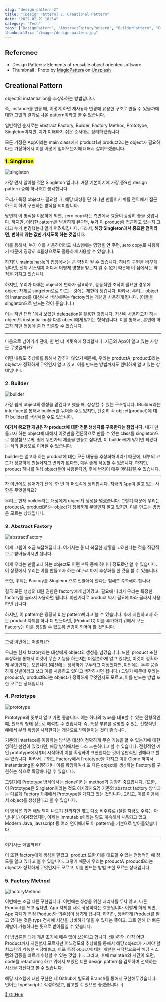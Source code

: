 ```yaml
---
slug: "design-pattern-2"
title: "[Design Pattern] 2. Creational Pattern"
date: "2022-02-22 16:54"
category: "Tech"
tags: ["DesignPattern", "AbstractFactoryPattern", "BuilderPattern", "Creationalpattern", "FactoryMethodPattern", "PrototypePattern", "SingletonPattern"]
thumbnailSrc: "/images/design-pattern.jpg"
---
```


## Reference

- Design Patterns: Elements of reusable object oriented software.
- Thumbnail : Photo by [MagicPattern](https://unsplash.com/es/@magicpattern?utm_source=unsplash&utm_medium=referral&utm_content=creditCopyText) on [Unsplash](https://unsplash.com/s/photos/design-pattern?utm_source=unsplash&utm_medium=referral&utm_content=creditCopyText)

## Creational Pattern

object의 instantiation을 추상화하는 방법입니다.

즉, instance를 만들 때, 어떻게 하면 재사용과 변경에 유용한 구조로 만들 수 있을까에 대한 고민의 결과로 나온 pattern이라고 볼 수 있습니다.

일반적인 순서로는 Abstract Factory, Builder, Factory Method, Prototype, Singleton이지만, 제가 이해하기 쉬운 순서대로 정리하겠습니다.

모든 가정은 App이라는 main class에서 product1과 product2라는 object가 필요하다는 가정하에서 이를 어떻게 얻어오는지에 대해서 살펴보겠습니다.

### <mark>1. Singleton<mark>

![singleton](/images/singleton.jpeg)

가장 먼저 알아볼 것은 Singleton 입니다. 가장 기본이기에 가장 중요한 design pattern 중에 하나라고 생각합니다.

우리가 특정 object가 필요할 때, 해당 대상을 단 하나만 만들어서 이를 전역에서 접근하도록 하여 구현하는 방식을 의미합니다.

당연히 이 방식을 이용하게 되면, zero copy라는 측면에서 효율이 굉장히 좋을 것입니다. 하지만, 이러한 pattern을 남용하게 된다면, 누가 이 product에 접근하고 있는지 그리고 누가 변경했는지 알기 어려워집니다. 따라서, **해당 Singleton에서 중요한 점이라면, 변하지 않는 값만 가지도록 하는 것입니다.**

이를 통해서, 누가 이를 사용하더라도 시스템에는 영향을 안 주면, zero copy로 사용하기 때문에 굉장히 효율상으로도 훌륭하게 사용할 수 있습니다.

하지만, maintainable의 입장에서는 큰 약점이 될 수 있습니다. 하나의 구현을 바꾸게 된다면, 전체 시스템이 어디서 어떻게 영향을 받는지 알 수 없기 때문에 이 점에서는 약점을 가지고 있습니다.

하지만, 우리가 다루는 object에 변화가 필요하고, 능동적인 조작이 필요한 경우에 object 자체로 singleton으로 만드는 것에는 제한이 생깁니다. 따라서, 우리는 object의 instance를 대신해서 생성해주는 factory라는 개념을 사용하게 됩니다. (이들을 singleton으로 만드는 것이 좋습니다.)

이는 저번 챕터 1에서 보았던 delegation을 활용한 것입니다. 자신이 사용하고자 하는 object의 instantiation을 다른 object에게 맡기는 형식입니다. 이를 통해서, 본연에 하고자 하던 행동에 좀 더 집중할 수 있습니다.

---

다음으로 넘어가기 전에, 한 번 더 머릿속에 정리합시다. 지금의 App이 알고 있는 사항은 무엇일까요?

어떤 내용도 추상화를 통해서 감추지 않았기 때문에, 우리는 productA, productB라는 object가 정확하게 무엇인지 알고 있고, 이를 만드는 방법까지도 완벽하게 알고 있는 상태입니다.

### 2. Builder

![builder](/images/builder.jpeg)

가장 쉽게 object의 생성을 맡긴다고 했을 때, 상상할 수 있는 구조입니다. IBuilder라는 interface를 통해서 builder를 묶어줄 수도 있지만, 단순히 각 object(product)에 대한 builder를 생성해줄 수도 있습니다.

**여기서 중요한 개념은 각 product에 대한 전문 생성자를 구축한다는 점입니다.** 내가 만들고자 하는 object에 대해서 이것만을 전문적으로 만들 수 있는 class를 singleton으로 생성함으로써, 쉽게 무언가의 제품을 만들고 싶다면, 이 builder에게 맡기면 되겠다는 식의 발상으로 이어질 수 있습니다.

builder는 얻고자 하는 product에 대한 모든 내용을 추상화해버리기 때문에, 내부의 코드가 정교하게 만들어지고 변화가 없다면, 매우 좋게 작동할 수 있습니다. 하지만, product 하나를 여러 object들이 사용한다면, 후에 변경이 매우 어려워질 수 있습니다.

---

자 이번에도 넘어가기 전에, 한 번 더 머릿속에 정리합시다. 지금의 App이 알고 있는 사항은 무엇일까요?

우리는 현재 builder라는 대상에게 object의 생성을 넘겼습니다. 그렇기 때문에 우리는 productA, productB라는 object가 정확하게 무엇인지 알고 있지만, 이를 만드는 방법은 모르는 상태입니다.

### 3. Abstract Factory

![abstractFactory](/images/abstractFactory.jpeg)

이제 그림이 조금 복잡해집니다. 여기서는 좀 더 복잡한 상황을 고려한다는 것을 직감적으로 받아들이시면 됩니다.

이제 우리는 만들고자 하는 object도 어떤 부류 중에 하나다 정도로만 알 수 있습니다. 이 상황에서 우리는 이를 만들고자 하는 object 마저 추상화를 한 것을 볼 수 있습니다.

또한, 우리는 Factory를 Singleton으로 만들어야 한다는 점에도 주목해야 합니다.

결국 모든 생성의 대한 권한은 factory에게 넘어갔고, 필요에 따라서 우리는 특정한 factory를 골라서 사용하면 됩니다. 마찬가지로 product 역시 필요에 따라 골라서 사용하면 됩니다.

하지만, 이 pattern은 굉장히 비싼 pattern이라고 볼 수 있습니다. 후에 지원하고자 하는 product 자체를 하나 더 만든다면, (ProductC) 이를 추가하기 위해서 모든 Factory는 이를 생성할 수 있도록 변경이 되어야 할 것입니다.

---

그럼 이번에는 어떨까요?

우리는 현재 factory라는 대상에게 object의 생성을 넘겼습니다. 또한, product 또한 추상화를 통해서 이것이 무슨 기능을 하는지는 어렴풋하게 알고 있지만, 이것이 정확하게 무엇인지는 모릅니다.(예전에는 정확하게 구두라고 지정했다면, 이번에는 두루 뭉술하게 신발이라고 쓰고 이를 사용하고 있다고 생각하시면 됩니다.) 그렇기 때문에 우리는 productA, productB라는 object가 정확하게 무엇인지도 모르고, 이를 만드는 방법 또한 모르는 상태입니다.

### 4. Prototype

![prototype](/images/prototype.jpeg)

Prototype의 뜻부터 알고 가면 좋습니다. 이는 하나의 type을 대표할 수 있는 전형적인 예, 원래의 형태 정도로 해석할 수 있습니다. 즉, 특정 부류를 설명할 수 있는 전형적인 예에서 부터 확장을 시작한다는 개념으로 받아들이는 것이 좋습니다.

기존의 Interface를 이용하는 방식은 대상이 정확하게 무슨 기능을 할 수 있는지에 대한 엄격한 선언이 있었다면, 해당 방식에서는 다소 느슨하다고 할 수 있습니다. 전형적인 예인 prototype에서부터 시작하여 이를 확장하여 표현한다는 것이 일반적인 견해라고 할 수 있습니다. 따라서, 구현도 Factory에서 Prototype을 가지고 이를 Clone 하여서 instantiating을 수행하거나 이를 확장하여서 또 다른 object를 생성하는 Factory를 구현하는 식으로 확장해나갈 수 있습니다.

그렇기에 Prototype 방식에서는 clone이라는 method가 굉장히 중요합니다. (또한, 이 Prototype은 Singleton이라는 것도 아시겠지요?) 기존의 abstract factory 방식과는 다르게 Factory 자체에서 Prototype을 가지고 있는 것입니다. 그리고, 이를 이용해서 object를 생성한다고 볼 수 있습니다.

이 방식은 과거 해당 책이 나오기 전까지만 해도 다소 비주류로 (물론 지금도 주류는 아닙니다.) 여겨졌었지만, 이제는 immutable이라는 말도 계속해서 사용되고 있고, Modern Java, javascript 등 여러 언어에서도 이 pattern을 기본으로 받아들였습니다.

---

여기서는 어떨까요?

이 또한 factory에게 생성을 맡겼고, product 또한 이를 대표할 수 있는 전형적인 예 정도를 알고 있다고 볼 수 있습니다. 그렇기 때문에 우리는 productA, productB라는 object가 정확하게 무엇인지도 모르고, 이를 만드는 방법 또한 모르는 상태입니다.

### 5. Factory Method

![factoryMethod](/images/factoryMethod.jpeg)

이번에는 조금 다른 구현입니다. 이번에는 생성을 위한 대리자를 두지 않고, 다른 Product를 쓰고 싶다면, App 자체를 새로 작성하자는 흐름입니다. 이렇게 하게 되면, App 자체가 특정 Product와 의존성이 생기게 됩니다. 하지만, 정확하게 Product를 알고 있다는 것은 type 검사에 시간을 낭비하지 않을 수 있다는 뜻이고, 그로 인해 더 빠른 개발이 가능하다는 뜻으로 받아들일 수 있습니다.

이 방법론은 대게 개발 초기에 매우 많이 쓰인다고 합니다. 왜냐하면, 아직 어떤 Product까지 지원할지 모르지만 어느정도의 추상화를 통해서 해당 object가 가져야 할 최소한의 기능을 지정해놓고, 바로 특정 object에 대한 개발을 시작함으로써 해당 시스템의 검증을 빠르게 수행할 수 있는 것입니다. 그리고, 후에 maintain의 시간이 오면, code를 refactoring 하고 위에서 보았던 다른 design pattern을 검토하며 선택하는 시간을 가진다고 볼 수 있습니다.

해당 시스템에 대한 구현은 제 Github에 별도의 Branch를 통해서 구현해두었습니다. 언어는 typescript로 작성하였고, 참고할 수 있으면 좋겠습니다. :)

[🔗 GitHub](https://github.com/euidong/oop-design-pattern/tree/creational-pattern)
